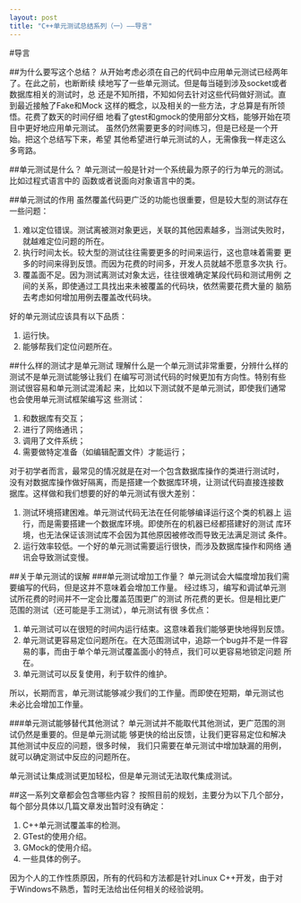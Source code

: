 ```yaml
---
layout: post
title: "C++单元测试总结系列（一）——导言"
---
```

#导言

##为什么要写这个总结？
从开始考虑必须在自己的代码中应用单元测试已经两年了。在此之前，也断断续
续地写了一些单元测试。但是每当碰到涉及socket或者数据库相关的测试时，总
还是不知所措，不知如何去针对这些代码做好测试。直到最近接触了Fake和Mock
这样的概念，以及相关的一些方法，才总算是有所领悟。花费了数天的时间仔细
地看了gtest和gmock的使用部分文档，能够开始在项目中更好地应用单元测试。
虽然仍然需要更多的时间练习，但是已经是一个开始。把这个总结写下来，希望
其他希望进行单元测试的人，无需像我一样走这么多弯路。

##单元测试是什么？
单元测试一般是针对一个系统最为原子的行为单元的测试。比如过程式语言中的
函数或者说面向对象语言中的类。

##单元测试的作用
虽然覆盖代码更广泛的功能也很重要，但是较大型的测试存在一些问题：

1. 难以定位错误。测试离被测对象更远，关联的其他因素越多，当测试失败时，
   就越难定位问题的所在。
2. 执行时间太长。较大型的测试往往需要更多的时间来运行，这也意味着需要
   更多的时间来得到反馈。而因为花费的时间多，开发人员就越不愿意多次执
   行。
3. 覆盖面不足。因为测试离测试对象太远，往往很难确定某段代码和测试用例
   之间的关系，即使通过工具找出来未被覆盖的代码块，依然需要花费大量的
   脑筋去考虑如何增加用例去覆盖改代码块。

好的单元测试应该具有以下品质：
1. 运行快。
2. 能够帮我们定位问题所在。

##什么样的测试才是单元测试
理解什么是一个单元测试非常重要，分辨什么样的测试不是单元测试能够让我们
在编写可测试代码的时候更加有方向性。特别有些测试很容易和单元测试混淆起
来，比如以下测试就不是单元测试，即使我们通常也会使用单元测试框架编写这
些测试：
1. 和数据库有交互；
2. 进行了网络通讯；
3. 调用了文件系统；
4. 需要做特定准备（如编辑配置文件）才能运行；

对于初学者而言，最常见的情况就是在对一个包含数据库操作的类进行测试时，
没有对数据库操作做好隔离，而是搭建一个数据库环境，让测试代码直接连接数
据库。这样做和我们想要的好的单元测试有很大差别：
1. 测试环境搭建困难。单元测试代码无法在任何能够编译运行这个类的机器上
   运行，而是需要搭建一个数据库环境。即使所在的机器已经都搭建好的测试
   库环境，也无法保证该测试库不会因为其他原因被修改而导致无法满足测试
   条件。
2. 运行效率较低。一个好的单元测试需要运行很快，而涉及数据库操作和网络
通讯会导致测试变慢。

##关于单元测试的误解
###单元测试增加工作量？
单元测试会大幅度增加我们需要编写的代码，但是这并不意味着会增加工作量。
经过练习，编写和调试单元测试所花费的时间并不一定会比覆盖范围更广的测试
所花费的更长。但是相比更广范围的测试（还可能是手工测试），单元测试有很
多优点：
1. 单元测试可以在很短的时间内运行结束。这意味着我们能够更快地得到反馈。
2. 单元测试更容易定位问题所在。在大范围测试中，追踪一个bug并不是一件容
   易的事，而由于单个单元测试覆盖面小的特点，我们可以更容易地锁定问题
   所在。
3. 单元测试可以反复使用，利于软件的维护。

所以，长期而言，单元测试能够减少我们的工作量。而即使在短期，单元测试也
未必比会增加工作量。

###单元测试能够替代其他测试？
单元测试并不能取代其他测试，更广范围的测试仍然是重要的。但是单元测试能
够更快的给出反馈，让我们更容易定位和解决其他测试中反应的问题，很多时候，
我们只需要在单元测试中增加缺漏的用例，就可以确定测试中反应的问题所在。

单元测试让集成测试更加轻松，但是单元测试无法取代集成测试。

##这一系列文章都会包含哪些内容？
按照目前的规划，主要分为以下几个部分，每个部分具体以几篇文章发出暂时没有确定：
1. C++单元测试覆盖率的检测。
2. GTest的使用介绍。
3. GMock的使用介绍。
4. 一些具体的例子。

因为个人的工作性质原因，所有的代码和方法都是针对Linux C++开发，由于对
于Windows不熟悉，暂时无法给出任何相关的经验说明。
